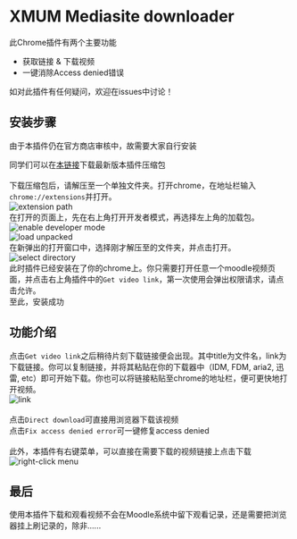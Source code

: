 # XMUM Mediasite downloader

此Chrome插件有两个主要功能
* 获取链接 & 下载视频
* 一键消除Access denied错误

如对此插件有任何疑问，欢迎在issues中讨论！

## 安装步骤

由于本插件仍在官方商店审核中，故需要大家自行安装<br>

同学们可以在[本链接](https://github.com/Flyingblu/XMUM-Mediasite-downloader/releases/download/0.6/XMUM-Mediasite-downloader.zip)下载最新版本插件压缩包<br><br>
下载压缩包后，请解压至一个单独文件夹。打开chrome，在地址栏输入`chrome://extensions`并打开。<br>
![extension path](https://github.com/Flyingblu/XMUM-Mediasite-downloader/raw/master/images/chrome%20extension.png "extension path")<br>
在打开的页面上，先在右上角打开开发者模式，再选择左上角的加载包。<br>
![enable developer mode](https://github.com/Flyingblu/XMUM-Mediasite-downloader/raw/master/images/developer%20mode.png "enable developer mode")<br>
![load unpacked](https://github.com/Flyingblu/XMUM-Mediasite-downloader/raw/master/images/load%20unpacked.png "load unpacked")<br>
在新弹出的打开窗口中，选择刚才解压至的文件夹，并点击打开。<br>
![select directory](https://github.com/Flyingblu/XMUM-Mediasite-downloader/raw/master/images/select%20directory.png "select directory")<br>
此时插件已经安装在了你的chrome上。你只需要打开任意一个moodle视频页面，并点击右上角插件中的`Get video link`，第一次使用会弹出权限请求，请点击允许。<br>
至此，安装成功<br>

## 功能介绍
点击`Get video link`之后稍待片刻下载链接便会出现。其中title为文件名，link为下载链接。你可以复制链接，并将其粘贴在你的下载器中（IDM, FDM, aria2, 迅雷, etc）即可开始下载。你也可以将链接粘贴至chrome的地址栏，便可更快地打开视频。<br>
![link](https://github.com/Flyingblu/XMUM-Mediasite-downloader/raw/master/images/link.png "link")<br><br>
点击`Direct download`可直接用浏览器下载该视频<br>
点击`Fix access denied error`可一键修复access denied<br><br>
此外，本插件有右键菜单，可以直接在需要下载的视频链接上点击下载<br>
![right-click menu](https://github.com/Flyingblu/XMUM-Mediasite-downloader/raw/master/images/right-click%20menu.png "right-click menu")<br>
## 最后

使用本插件下载和观看视频不会在Moodle系统中留下观看记录，还是需要把浏览器挂上刷记录的，除非......<br>